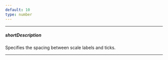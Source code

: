 ```yaml
---
default: 10
type: number
---
```

---
##### shortDescription
Specifies the spacing between scale labels and ticks.

---
